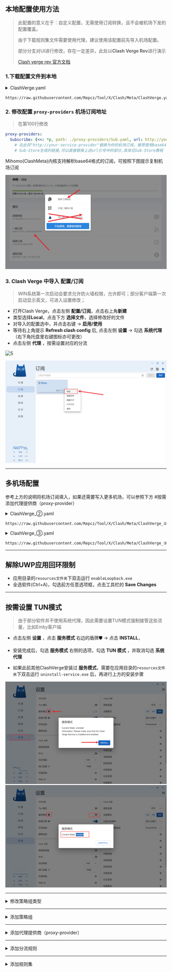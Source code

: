 

## 本地配置使用方法

> 此配置的意义在于：自定义配置，无需使用订阅转换，且不会被机场下发的配置覆盖。
>
> 由于下载规则集文件需要使用代理，建议使用该配置前先导入机场配置。
>
> 部分分支对UI进行修改，存在一定差异，此处以**Clash Verge Rev**进行演示
>
> [Clash verge rev 官方文档](https://clash-verge-rev.github.io)

### 1.下载配置文件到本地

<details>
  <summary>ClashVerge.yaml</summary>

- [x] 地区分流（香港、美国、日本、台湾、新加坡）
- [x] 苹果、谷歌、微软、电报、推特分流
- [x] 流媒体（不支持单独分流）
- [x] 自动选择最低延迟
- [ ] 负载均衡
- [x] 故障转移
- [x] 广告屏蔽

</details>

```
https://raw.githubusercontent.com/Repcz/Tool/X/Clash/Meta/ClashVerge.yaml
```

### 2. 修改配置 `proxy-providers` 机场订阅地址

> 在第100行修改

```yaml
proxy-providers:
  Subscribe: {<<: *p, path: ./proxy-providers/Sub.yaml, url: http://your-service-provider}
    # 在此将"http://your-service-provider"替换为你的机场订阅，推荐使用base64或者node list
    # Sub-Store生成的链接,可以直接替换上述url引号中的部分,具体见Sub-Store教程         
```
Mihomo(ClashMeta)内核支持解析base64格式的订阅，可按照下图提示复制机场订阅

![1](https://raw.githubusercontent.com/Repcz/Tool/X/Clash/Meta/Photo/1.png)


### 3. Clash Verge 中导入 **配置/订阅**
> WIN系统第一次启动会要求允许防火墙权限，允许即可；部分客户端第一次启动显示英文，可进入设置修改；
* 打开Clash Verge，点击左侧 **配置/订阅**，点击右上角**新建**
* 类型选择**Local**，点击下方 **选择文件**，选择修改好的文件
* 对导入的配置选中，并点击右键 → **启用/使用**
* 等待右上角提示 **Refresh clash config** 后, 点击左侧 **设置** → 勾选 **系统代理** （右下角托盘里右键图标亦可更改）
* 点击左侧 **代理** ，按需设置对应的分流

![5](https://raw.githubusercontent.com/Repcz/Tool/X/Clash/Meta/Photo/5.png)


![6](https://raw.githubusercontent.com/Repcz/Tool/X/Clash/Meta/Photo/6.png)


---

## 多机场配置

参考上方的说明将机场订阅填入，如果还需要写入更多机场，可以参照下方 #按需添加代理提供商（proxy-provider）


<details>
  <summary>ClashVerge_②.yaml</summary>

- [x] 适配同时使用两个机场
- [x] 地区分流（香港、美国、日本、台湾、新加坡）
- [x] 苹果、谷歌、微软、电报、推特分流
- [x] 流媒体（不支持单独分流）
- [x] 自动选择最低延迟
- [ ] 负载均衡
- [x] 故障转移
- [x] 广告屏蔽

</details>

```
https://raw.githubusercontent.com/Repcz/Tool/X/Clash/Meta/ClashVerge_②.yaml
```

<details>
  <summary>ClashVerge_③.yaml</summary>

- [x] 适配同时使用三个机场
- [x] 地区分流（香港、美国、日本、台湾、新加坡）
- [x] 苹果、谷歌、微软、电报、推特分流
- [x] 流媒体（不支持单独分流）
- [x] 自动选择最低延迟
- [ ] 负载均衡
- [x] 故障转移
- [x] 广告屏蔽

</details>

```
https://raw.githubusercontent.com/Repcz/Tool/X/Clash/Meta/ClashVerge_③.yaml
```

---

## 解除UWP应用回环限制

* 应用目录的`resources文件夹`下双击运行 `enableLoopback.exe`
* 全选软件(Ctrl+A)，勾选前方任意选项框，点击工具栏的 **Save Changes**

---

## 按需设置 TUN模式
> 由于部分软件并不使用系统代理，因此需要设置TUN模式强制接管这些流量，比如Emby客户端

* 点击左侧 **设置** ，点击 **服务模式** 右边的盾牌🛡 → 点击 **INSTALL**，

* 安装完成后，勾选 **服务模式** 右侧的选项，勾选 **TUN 模式** ，并取消勾选 **系统代理**

* 如果此前其他ClashVerge安装过 **服务模式**，需要在应用目录的`resources文件夹`下双击运行 `uninstall-service.exe` 后，再进行上方的安装步骤

![7](https://raw.githubusercontent.com/Repcz/Tool/X/Clash/Meta/Photo/7.png)
![8](https://raw.githubusercontent.com/Repcz/Tool/X/Clash/Meta/Photo/8.png)

---

<details>
  <summary>修改策略组类型</summary>

## 按需修改策略组类型

默认地区/国家策略组，全部为自动选择最低延迟，测试地址为：`http://www.gstatic.com/generate_204` , 测试间隔：900秒

* 点击左侧 **配置/订阅** → 找到使用的配置并右键 → **修改配置**
* 找到第140行 `- {name: 🇭🇰 香港节点, <<: *auto, filter: ...."}`，将 `*auto` 修改为 `*select`；注意修改后的`<<: *select`中的 `*` 前面有空格
- `自动选择`策略组对应 `*auto`
- `手动选择`策略组对应 `*select`
- `故障回退`策略组对应 `*fallback`
- `负载均衡`策略组对应 `*load-balance`

eg:

```yaml
proxy-groups:
...

  - {name: 🇭🇰 香港节点, <<: *auto, filter: "^(?=.*((?i)🇭🇰|香港|(\b(HK|Hong)\b)))(?!.*((?i)回国|校园|游戏|(\b(GAME)\b))).*$"}
```

👇

```yaml
proxy-groups:
...

  - {name: 🇭🇰 香港节点, <<: *select, filter: "^(?=.*((?i)🇭🇰|香港|(\b(HK|Hong)\b)))(?!.*((?i)回国|校园|游戏|(\b(GAME)\b))).*$"}
```

</details>

---

<details>
  <summary>添加策略组</summary>

## 按需添加策略组

如果需要添加**筛选节点用的地区/国家策略组**，可以按照如下格式将策略组填写在`proxy-groups`下方

注意：`-` 前面有两个空格，不要使用Tab进行缩进，使用英文`,` ，符号后有空格

eg:
```yaml
proxy-groups:
...

  - {name: 地区策略组名称1, <<: *auto, filter: "正则表达式"}

  - {name: 地区策略组名称2, <<: *select, filter: "正则表达式"}

  - {name: 地区策略组名称3, <<: *fallback, filter: "正则表达式"}
```

并且需要在 第71行 添加 **对应的策略组名称**

这样所有策略组中带有`*pg`的策略组都会添加此策略组

eg:

```yaml
pg: &pg {type: select, proxies: [🚀 手动切换, 🇭🇰 香港节点, 🇺🇸 美国节点, 🇸🇬 狮城节点, 🇯🇵 日本节点,  🇨🇳 台湾节点, ♻️ 自动选择, ⚠️ 故障转移, DIRECT]}
```

👇

```yaml
...
pg: &pg {type: select, proxies: [🚀 手动切换, 🇭🇰 香港节点, 🇺🇸 美国节点, 🇸🇬 狮城节点, 🇯🇵 日本节点,  🇨🇳 台湾节点, 地区策略组名称1, ♻️ 自动选择, ⚠️ 故障转移, DIRECT]}
```

---

如果需要自定义**策略组需要包含哪些策略组**，可以按照如下格式将策略组填写在`proxy-groups`下方

注意：`-` 前面有两个空格，不要使用Tab进行缩进，使用英文`,` ，符号后有空格

```yaml
proxy-groups:
...

  - {name: 📺 哔哩哔哩, type: select, proxies: [DIRECT, 🇭🇰 香港节点, 🇨🇳 台湾节点]}
```

---

如果希望某个策略组包含某个机场(proxy-providers)的所有节点，或者对其单独筛选，可以按照如下格式将策略组填写在`proxy-groups`下方

- `use: [Subscribe]`：表示该策略组将包含这个`proxy-provider`的所有节点，`[Subscribe]`必须是`proxy-providers`中存在的；可以写多个，例如`[Subscribe1, Subscribe2, Subscribe3]`

- 如果后面写上`filter: "正则表达式"`，则将会对`Subscribe`这个`proxy-provider`的节点进行筛选

- `use: [Subscribe]` 和 `filter: "正则表达式"` 都是可选项

注意：`-` 前面有两个空格，不要使用Tab进行缩进，使用英文`,` ，符号后有空格

```yaml
proxy-groups:
...

  - {name: 🚀 手动切换, type: select, use: [Subscribe], proxies: [🇭🇰 香港节点, 🇺🇸 美国节点, 🇸🇬 狮城节点, 🇯🇵 日本节点, 🇨🇳 台湾节点, DIRECT]}
```
</details>


---

<details>
  <summary>添加代理提供商（proxy-provider）</summary>

## 按需添加代理提供商（proxy-provider）

> 可以参考上方的多机场配置

可以按照如下格式将策略组填写在`proxy-providers`下方

注意：proxy-provider 的名称前面有两个空格，不要使用Tab进行缩进，使用英文`,` ，符号后有空格


```yaml
proxy-providers:
  Subscribe: {<<: *p, path: ./proxy-providers/Sub.yaml, url: http://your-service-provider}
```

👇

```yaml
proxy-providers:
  Subscribe: {<<: *p, path: ./proxy-providers/Sub.yaml, url: http://your-service-provider}

  Subscribe2: {<<: *p, path: ./proxy-providers/Sub2.yaml, url: http://your-service-provider}
```

同时需要修改所有的`use:`参数，建议使用全局替换，将`use: [Subscribe]`替换为`use: [Subscribe, Subscribe2]`

</details>


---

<details>
  <summary>添加分流规则</summary>

## 按需添加分流规则

> 以下内容参考：
> - [Clash 规则](https://clash.wiki/configuration/rules.html)
> - [虚空终端 规则配置](https://wiki.metacubex.one/config/rules/)

Clash的规则都在写`rule`下方，其格式如下 (MATCH / IP类规则 除外）
```
# 类型,参数,策略(,no-resolve)
TYPE,ARGUMENT,POLICY(,no-resolve)
```

规则将按照从上到下的顺序匹配，列表顶部的规则优先级高于其底下的规则

最末尾规则一定是 MATCH 规则，当所有规则都不匹配时使用该规则。

以下是一个示例，请不要照抄：

```yaml
rules:
  - DOMAIN-SUFFIX,google.com,auto
  - DOMAIN-KEYWORD,google,auto
  - DOMAIN,ad.com,REJECT
  - SRC-IP-CIDR,192.168.1.201/32,DIRECT
  - IP-CIDR,127.0.0.0/8,DIRECT
  - IP-CIDR6,2620:0:2d0:200::7/32,auto
  - GEOIP,CN,DIRECT
  - DST-PORT,80,DIRECT
  - SRC-PORT,7777,DIRECT
  - IN-TYPE,SOCKS/HTTP,auto
  - AND,((DOMAIN,baidu.com),(NETWORK,UDP)),DIRECT
  - OR,((NETWORK,UDP),(DOMAIN,baidu.com)),REJECT
  - NOT,((DOMAIN,baidu.com)),PROXY
  - RULE-SET,providername,proxy
  - PROCESS-NAME,curl,PROXY
  - SUB-RULE,(AND,((NETWORK,UDP))),sub-rule
  - GEOSITE,youtube,PROXY
  - GEOIP,cn,DIRECT
  - MATCH,auto
```

**规则类型**

以下部分介绍了部分规则类型及其使用方法，Mihomo(ClashMeta)内核的更多详细规则见[虚空终端 WIKI](https://wiki.metacubex.one/config/rules/)

- DOMAIN 域名

```yaml
rules:
  - DOMAIN,www.google.com,policy 
```
域名规则，如果请求的域完全匹配，则会匹配上此规则

- DOMAIN-SUFFIX 域名后缀

```yaml
rules:
  - DOMAIN-SUFFIX,youtube.com,policy 
```
域名后缀规则，如果请求的域名后缀匹配，则会匹配上此规则

例：“google.com”匹配“www.google.com”、“mail.google.com”和“google.com”, 但不匹配“content-google.com”


- DOMAIN-KEYWORD 域名关键词

```yaml
rules:
  - DOMAIN-KEYWORD,google,policy 
```
域名关键词规则，如果请求的域名中包含关键字，则会匹配上此规则


- GEOSITE (CLashMeta专属)

域名集合,匹配集合内的域名,具体参考 [v2fly/domain-list-community](https://github.com/v2fly/domain-list-community/tree/master/data)
```yaml
rules:
  - GEOSITE,google,proxy
  - GEOSITE,cn,DIRECT
```

- GEOIP

国家IP代码规则,匹配集合内相应的IP范围

```yaml
rules:
  - GEOIP,CN,DIRECT
  - GEOIP,LAN,DIRECT
```

- IP-CIDR IPv4地址段

IP-CIDR 规则用于根据数据包的目标 IPv4 地址路由数据包.

>WARNING
>
>使用这种规则时, Clash 将域名解析为 IPv4 地址. 如果要跳过 DNS 解析, 请使用 no-resolve 选项.

```yaml
rules:
  - IP-CIDR,127.0.0.0/8,DIRECT 
```
将任何目标 IP 地址为 127.0.0.0/8 的数据包路由到 DIRECT.

- IP-CIDR6 IPv6地址段

IP-CIDR6 规则用于根据数据包的目标 IPv6 地址路由数据包.

>WARNING
>
>使用这种规则时, Clash 将域名解析为 IPv6 地址. 如果要跳过 DNS 解析, 请使用 no-resolve 选项.

```yaml
rules:
  - IP-CIDR6,2620:0:2d0:200::7/32,policy 
```
将任何目标 IP 地址为 2620:0:2d0:200::7/32 的数据包路由到 policy.


- PROCESS-NAME 源进程名

PROCESS-NAME 规则用于根据发送数据包的进程名称路由数据包.

```yaml
rules:
  - PROCESS-NAME,nc,DIRECT 
```
将任何来自进程 nc 的数据包路由到 DIRECT.

- PROCESS-PATH 源进程路径

PROCESS-PATH 规则用于根据发送数据包的进程路径路由数据包.

```yaml
rules:
  - PROCESS-PATH,/usr/local/bin/nc,DIRECT
```
将任何来自路径为 /usr/local/bin/nc 的进程的数据包路由到 DIRECT.

- RULE-SET 规则集

RULE-SET 规则用于根据 Rule Providers 规则集 的结果路由数据包. 当 Clash 使用此规则时, 它会从指定的 Rule Providers 规则集中加载规则, 然后将数据包与规则进行匹配. 如果数据包与任何规则匹配, 则将数据包路由到指定的策略, 否则跳过此规则.

>WARNING
>
>使用 RULE-SET 时, 当规则集的类型为 IPCIDR , Clash 将解析域名以获取 IP 地址. 如果要跳过 DNS 解析, 请使用 no-resolve 选项.

```yaml
rules:
  - RULE-SET,my-rule-provider,DIRECT 
```
从 my-rule-provider 加载所有规则


- MATCH 全匹配

MATCH 规则用于路由剩余的数据包. 该规则是必需的, 通常用作最后一条规则.
```yaml
rules:
  - MATCH,policy 
```
将上面没有匹配到的请求走该策略

</details>

---

<details>
  <summary>添加规则集</summary>

## 按需添加规则集

规则集添加可以按以下格式进行添加，注意：前面有两个空格，不要使用Tab进行缩进，使用英文`,` ，符号后有空格

由于 规则集 有三种 行为类型(behavior：domain, ipcidr or classical)，和两种 格式(format：yaml or text)，因此有6种不同的组合，需要针对规则集内容来书写不同的参数

- `behavior: classical` `format: yaml`

其规则集内容格式如下：

```yaml
payload:
  - DOMAIN-SUFFIX,google.com
  - DOMAIN-KEYWORD,google
  - DOMAIN,ad.com
  - SRC-IP-CIDR,192.168.1.201/32
  - IP-CIDR,127.0.0.0/8
  - GEOIP,CN
  - DST-PORT,80
  - SRC-PORT,7777
```

在 clash中的书写格式（`format: yaml`可以省略）：

```yaml
rule-providers:
  Apple: {type: http, behavior: classical, interval: 86400, path: ./rule-providers/Apple.yaml, url: https://raw.githubusercontent.com/ACL4SSR/ACL4SSR/master/Clash/Providers/Apple.yaml}
```


由于在我的配置里写了锚点，用`c: &c {type: http, behavior: classical, interval: 86400}`进行替代，因此也可以写成如下写法，其他的`behavior`也可以进行替代：

```yaml
rule-providers:
  Apple: {<<: *c, interval: 86400, path: ./rule-providers/Apple.yaml, url: https://raw.githubusercontent.com/ACL4SSR/ACL4SSR/master/Clash/Providers/Apple.yaml}
```

同时需要在`rule`中为其指定策略：
```yaml
rules:
  - RULE-SET,Apple,DIRECT 
```

---

- `behavior: classical` `format: text`

其规则集内容格式如下：

```
DOMAIN-SUFFIX,google.com
DOMAIN-KEYWORD,google
DOMAIN,ad.com
SRC-IP-CIDR,192.168.1.201/32
IP-CIDR,127.0.0.0/8
GEOIP,CN
DST-PORT,80
SRC-PORT,7777
```

在 clash中的书写格式（需要加一个`format: text`）：

```yaml
rule-providers:
  Apple: {type: http, behavior: classical, format: text, interval: 86400, path: ./rule-providers/Apple.yaml, url: https://github.com/Repcz/Tool/raw/X/Clash/Rules/Apple.list}
```



同时需要在`rule`中为其指定策略：
```yaml
rules:
  - RULE-SET,Apple,DIRECT 
```

---

后续仅展示不同`behavior`的区别，具体书写格式和指定策略将省略

- `behavior: domain` `format: yaml`

```yaml
payload:
  - '.blogger.com'
  - '*.*.microsoft.com'
  - 'books.itunes.apple.com'
```

- `behavior: domain` `format: text`

```
.blogger.com
*.*.microsoft.com
books.itunes.apple.com
```

- `behavior: ipcidr` `format: yaml`

```yaml
payload:
  - '192.168.1.0/24'
  - '10.0.0.0.1/32'
```

- `behavior: ipcidr` `format: text`

```
192.168.1.0/24
10.0.0.0.1/32
```

</details>

